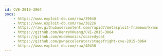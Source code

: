 ```yaml
---
id: CVE-2015-3864
pocs:
    - https://www.exploit-db.com/raw/39640
    - https://www.exploit-db.com/raw/38226
    - https://raw.githubusercontent.com/rapid7/metasploit-framework/master/modules/exploits/android/browser/stagefright_mp4_tx3g_64bit.rb
    - https://github.com/HenryVHuang/CVE-2015-3864
    - https://github.com/eudemonics/scaredycat
    - https://github.com/pwnaccelerator/stagefright-cve-2015-3864
    - https://www.exploit-db.com/raw/40436
---
```

